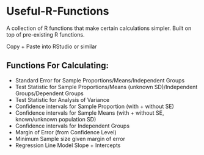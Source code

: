 # Useful-R-Functions

A collection of R functions that make certain calculations simpler. Built on top of pre-existing R functions. 

Copy + Paste into RStudio or similar

## Functions For Calculating:
 - Standard Error for Sample Proportions/Means/Independent Groups
 - Test Statistic for Sample Proportions/Means (unknown SD)/Independent Groups/Dependent Groups
 - Test Statistic for Analysis of Variance
 - Confidence intervals for Sample Proportion (with + without SE)
 - Confidence intervals for Sample Means (with + without SE, known/unknown population SD)
 - Confidence intervals for Independent Groups 
 - Margin of Error (from Confidence Level)
 - Minimum Sample size given margin of error
 - Regression Line Model Slope + Intercepts
